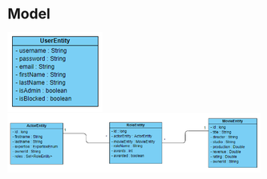 # Model
![user](https://github.com/Crulllo/Teaching-HEIGVD-AMT-2019-Project-Two/blob/master/docs/api-user.png)
![movie](https://github.com/Crulllo/Teaching-HEIGVD-AMT-2019-Project-Two/blob/master/docs/api-movie.png)
